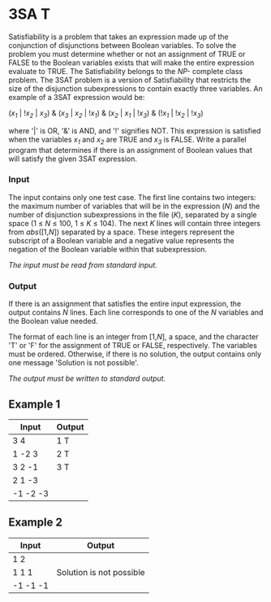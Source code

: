 # 3SA T

Satisfiability is a problem that takes an expression made up of the conjunction of disjunctions between Boolean variables. To solve the problem you must determine whether or not an assignment of TRUE or FALSE to the Boolean variables exists that will make the entire expression evaluate to TRUE. The Satisfiability belongs to the _NP-_ complete class problem.
The 3SAT problem is a version of Satisfiability that restricts the size of the disjunction subexpressions to contain exactly three variables. An example of a 3SAT expression would be:

(_x<sub>1</sub>_ | !_x<sub>2</sub>_ | _x<sub>3</sub>_) & (_x<sub>3</sub>_ | _x<sub>2</sub>_ | !_x<sub>1</sub>_) & (_x<sub>2</sub>_ | _x<sub>1</sub>_ | !_x<sub>3</sub>_) & (!_x<sub>1</sub>_ | !_x<sub>2</sub>_ | !_x<sub>3</sub>_)

where '|' is OR, '&' is AND, and '!' signifies NOT. This expression is satisfied when the variables _x<sub>1</sub>_ and _x<sub>2</sub>_ are TRUE and _x<sub>3</sub>_ is FALSE.
Write a parallel program that determines if there is an assignment of Boolean values that will satisfy the given 3SAT expression.


### Input

The input contains only one test case. The first line contains two integers: the maximum number of variables that will be in the expression (_N_) and the number of disjunction subexpressions in the file (_K_), separated by a single space (1 ≤ _N_ ≤ 100, 1 ≤ _K_ ≤ 104). The next _K_ lines will contain three integers from _abs_([1,_N_]) separated by a space. These integers represent the subscript of a Boolean variable and a negative value represents the negation of the Boolean variable within that subexpression.

_The input must be read from standard input._


### Output

If there is an assignment that satisfies the entire input expression, the output contains _N_ lines. Each line corresponds to one of the _N_ variables and the Boolean value needed.


The format of each line is an integer from [1,_N_], a space, and the character 
'T' or 'F' for the assignment of TRUE or FALSE, respectively. The variables must be ordered. Otherwise, if there is no solution, the output contains only one message 'Solution is not possible'.

_The output must be written to standard output._


## Example 1

| Input | Output |
| ----- | ------ |
| 3 4 | 1 T |
| 1 -2 3 | 2 T |
| 3 2 -1 | 3 T |
| 2 1 -3 | |
| -1 -2 -3 | | 


## Example 2

| Input | Output |
| ----- | ------ |
| 1 2 |  |
| 1 1 1 | Solution is not possible |
| -1 -1 -1 | |